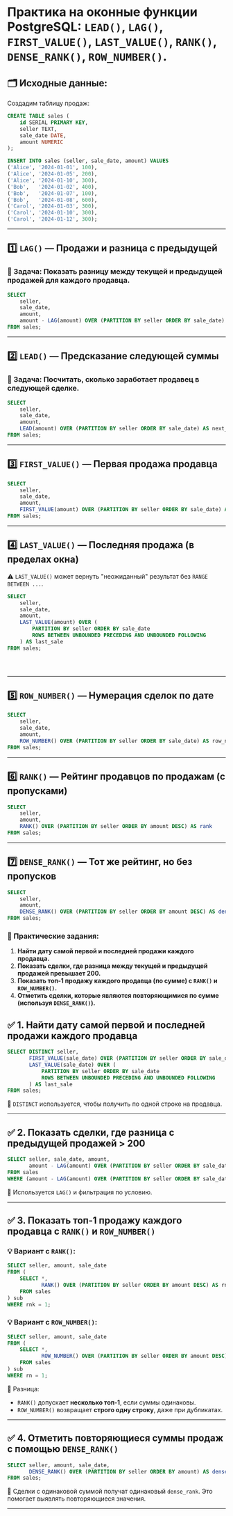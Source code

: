 # Практика на оконные функции PostgreSQL: `LEAD()`, `LAG()`, `FIRST_VALUE()`, `LAST_VALUE()`, `RANK()`, `DENSE_RANK()`, `ROW_NUMBER()`.


## 🗂️ Исходные данные:

Создадим таблицу продаж:

```sql
CREATE TABLE sales (
    id SERIAL PRIMARY KEY,
    seller TEXT,
    sale_date DATE,
    amount NUMERIC
);

INSERT INTO sales (seller, sale_date, amount) VALUES
('Alice', '2024-01-01', 100),
('Alice', '2024-01-05', 200),
('Alice', '2024-01-10', 300),
('Bob',   '2024-01-02', 400),
('Bob',   '2024-01-07', 100),
('Bob',   '2024-01-08', 600),
('Carol', '2024-01-03', 300),
('Carol', '2024-01-10', 300),
('Carol', '2024-01-12', 300);
```

---

## 1️⃣ **`LAG()`** — Продажи и разница с предыдущей

### 📌 Задача: Показать разницу между текущей и предыдущей продажей для каждого продавца.

```sql
SELECT
    seller,
    sale_date,
    amount,
    amount - LAG(amount) OVER (PARTITION BY seller ORDER BY sale_date) AS diff
FROM sales;
```

---

## 2️⃣ **`LEAD()`** — Предсказание следующей суммы

### 📌 Задача: Посчитать, сколько заработает продавец в следующей сделке.

```sql
SELECT
    seller,
    sale_date,
    amount,
    LEAD(amount) OVER (PARTITION BY seller ORDER BY sale_date) AS next_amount
FROM sales;
```

---

## 3️⃣ **`FIRST_VALUE()`** — Первая продажа продавца

```sql
SELECT
    seller,
    sale_date,
    amount,
    FIRST_VALUE(amount) OVER (PARTITION BY seller ORDER BY sale_date) AS first_sale
FROM sales;
```

---

## 4️⃣ **`LAST_VALUE()`** — Последняя продажа (в пределах окна)

⚠️ `LAST_VALUE()` может вернуть "неожиданный" результат без `RANGE BETWEEN ...`.

```sql
SELECT
    seller,
    sale_date,
    amount,
    LAST_VALUE(amount) OVER (
        PARTITION BY seller ORDER BY sale_date
        ROWS BETWEEN UNBOUNDED PRECEDING AND UNBOUNDED FOLLOWING
    ) AS last_sale
FROM sales;





```

---

## 5️⃣ **`ROW_NUMBER()`** — Нумерация сделок по дате

```sql
SELECT
    seller,
    sale_date,
    amount,
    ROW_NUMBER() OVER (PARTITION BY seller ORDER BY sale_date) AS row_num
FROM sales;
```

---

## 6️⃣ **`RANK()`** — Рейтинг продавцов по продажам (с пропусками)

```sql
SELECT
    seller,
    amount,
    RANK() OVER (PARTITION BY seller ORDER BY amount DESC) AS rank
FROM sales;
```

---

## 7️⃣ **`DENSE_RANK()`** — Тот же рейтинг, но без пропусков

```sql
SELECT
    seller,
    amount,
    DENSE_RANK() OVER (PARTITION BY seller ORDER BY amount DESC) AS dense_rank
FROM sales;
```



### 📌 Практические задания:

1. **Найти дату самой первой и последней продажи каждого продавца.**
2. **Показать сделки, где разница между текущей и предыдущей продажей превышает 200.**
3. **Показать топ-1 продажу каждого продавца (по сумме) с `RANK()` и `ROW_NUMBER()`.**
4. **Отметить сделки, которые являются повторяющимися по сумме (используя `DENSE_RANK()`).**


## ✅ 1. Найти дату самой первой и последней продажи каждого продавца

```sql
SELECT DISTINCT seller,
       FIRST_VALUE(sale_date) OVER (PARTITION BY seller ORDER BY sale_date) AS first_sale,
       LAST_VALUE(sale_date) OVER (
           PARTITION BY seller ORDER BY sale_date
           ROWS BETWEEN UNBOUNDED PRECEDING AND UNBOUNDED FOLLOWING
       ) AS last_sale
FROM sales;
```

📌 `DISTINCT` используется, чтобы получить по одной строке на продавца.

---

## ✅ 2. Показать сделки, где разница с предыдущей продажей > 200

```sql
SELECT seller, sale_date, amount,
       amount - LAG(amount) OVER (PARTITION BY seller ORDER BY sale_date) AS diff
FROM sales
WHERE (amount - LAG(amount) OVER (PARTITION BY seller ORDER BY sale_date)) > 200;
```

📌 Используется `LAG()` и фильтрация по условию.

---

## ✅ 3. Показать топ-1 продажу каждого продавца с `RANK()` и `ROW_NUMBER()`

### 💡 Вариант с `RANK()`:

```sql
SELECT seller, amount, sale_date
FROM (
    SELECT *,
           RANK() OVER (PARTITION BY seller ORDER BY amount DESC) AS rnk
    FROM sales
) sub
WHERE rnk = 1;
```

### 💡 Вариант с `ROW_NUMBER()`:

```sql
SELECT seller, amount, sale_date
FROM (
    SELECT *,
           ROW_NUMBER() OVER (PARTITION BY seller ORDER BY amount DESC) AS rn
    FROM sales
) sub
WHERE rn = 1;
```

🔎 Разница:

* `RANK()` допускает **несколько топ-1**, если суммы одинаковы.
* `ROW_NUMBER()` возвращает **строго одну строку**, даже при дубликатах.

---

## ✅ 4. Отметить повторяющиеся суммы продаж с помощью `DENSE_RANK()`

```sql
SELECT seller, amount, sale_date,
       DENSE_RANK() OVER (PARTITION BY seller ORDER BY amount) AS dense_rank
FROM sales;
```

📌 Сделки с одинаковой суммой получат одинаковый `dense_rank`. Это помогает выявлять повторяющиеся значения.

---

